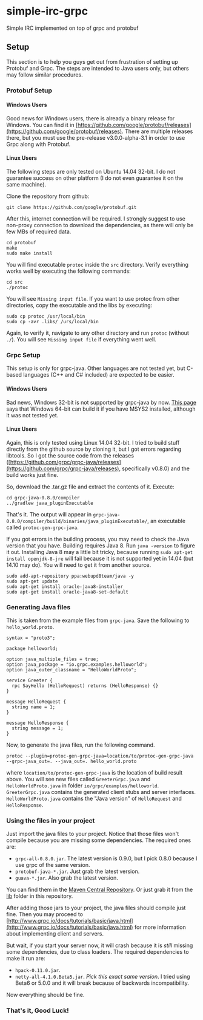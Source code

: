 # simple-irc-grpc

Simple IRC implemented on top of grpc and protobuf

## Setup

This section is to help you guys get out from frustration of setting up Protobuf and Grpc. The steps are intended to Java users only, but others may follow similar procedures.

### Protobuf Setup

#### Windows Users

Good news for Windows users, there is already a binary release for Windows. You can find it in [https://github.com/google/protobuf/releases](https://github.com/google/protobuf/releases). There are multiple releases there, but you must use the pre-release v3.0.0-alpha-3.1 in order to use Grpc along with Protobuf.

#### Linux Users

The following steps are only tested on Ubuntu 14.04 32-bit. I do not guarantee success on other platform (I do not even guarantee it on the same machine).

Clone the repository from github:

	git clone https://github.com/google/protobuf.git

After this, internet connection will be required. I strongly suggest to use non-proxy connection to download the dependencies, as there will only be few MBs of required data.

	cd protobuf
	make
	sudo make install

You will find executable `protoc` inside the `src` directory. Verify everything works well by executing the following commands:

	cd src
	./protoc

You will see `Missing input file`. If you want to use protoc from other directories, copy the executable and the libs by executing:

	sudo cp protoc /usr/local/bin
	sudo cp -avr .libs/ /urs/local/bin


Again, to verify it, navigate to any other directory and run `protoc` (without `./`). You will see `Missing input file` if everything went well.

### Grpc Setup

This setup is only for grpc-java. Other languages are not tested yet, but C-based languages (C++ and C# included) are expected to be easier.

#### Windows Users

Bad news, Windows 32-bit is not supported by grpc-java by now. [This page](https://github.com/grpc/grpc-java/tree/master/compiler) says that Windows 64-bit can build it if you have MSYS2 installed, although it was not tested yet.

#### Linux Users

Again, this is only tested using Linux 14.04 32-bit. I tried to build stuff directly from the github source by cloning it, but I got errors regarding libtools. So I got the source code from the releases ([https://github.com/grpc/grpc-java/releases](https://github.com/grpc/grpc-java/releases), specifically v0.8.0) and the build works just fine.

So, download the .tar.gz file and extract the contents of it. Execute:

	cd grpc-java-0.8.0/compiler
	../gradlew java_pluginExecutable

That's it. The output will appear in `grpc-java-0.8.0/compiler/build/binaries/java_pluginExecutable/`, an executable called `protoc-gen-grpc-java`.

If you got errors in the building process, you may need to check the Java version that you have. Building requires Java 8. Run `java -version` to figure it out. Installing Java 8 may a little bit tricky, because running `sudo apt-get install openjdk-8-jre` will fail because it is not supported yet in 14.04 (but 14.10 may do). You will need to get it from another source.

	sudo add-apt-repository ppa:webupd8team/java -y
	sudo apt-get update
	sudo apt-get install oracle-java8-installer
	sudo apt-get install oracle-java8-set-default

### Generating Java files

This is taken from the example files from `grpc-java`. Save the following to `hello_world.proto`.

	syntax = "proto3";

	package helloworld;

	option java_multiple_files = true;
	option java_package = "io.grpc.examples.helloworld";
	option java_outer_classname = "HelloWorldProto";

	service Greeter {
	  rpc SayHello (HelloRequest) returns (HelloResponse) {}
	}

	message HelloRequest {
	  string name = 1;
	}

	message HelloResponse {
	  string message = 1;
	}

Now, to generate the java files, run the following command.

	protoc --plugin=protoc-gen-grpc-java=location/to/protoc-gen-grpc-java --grpc-java_out=. --java_out=. hello_world.proto

where `location/to/protoc-gen-grpc-java` is the location of build result above. You will see new files called `GreeterGrpc.java` and `HelloWorldProto.java` in folder `io/grpc/examples/helloworld`. `GreeterGrpc.java` contains the generated client stubs and server interfaces. `HelloWorldProto.java` contains the "Java version" of `HelloRequest` and `HelloResponse`.

### Using the files in your project

Just import the java files to your project. Notice that those files won't compile because you are missing some dependencies. The required ones are:

- `grpc-all-0.8.0.jar`. The latest version is 0.9.0, but I pick 0.8.0 because I use grpc of the same version.
- `protobuf-java-*.jar`. Just grab the latest version.
- `guava-*.jar`. Also grab the latest version.

You can find them in the [Maven Central Repository](http://search.maven.org/). Or just grab it from the [lib](https://github.com/azaky/simple-irc-grpc/tree/master/lib) folder in this repository.

After adding those jars to your project, the java files should compile just fine. Then you may proceed to [http://www.grpc.io/docs/tutorials/basic/java.html](http://www.grpc.io/docs/tutorials/basic/java.html) for more information about implementing client and servers.

But wait, if you start your server now, it will crash because it is *still* missing some dependencies, due to class loaders. The required dependencies to make it run are:

- `hpack-0.11.0.jar`.
- `netty-all-4.1.0.Beta5.jar`. *Pick this exact same version*. I tried using Beta6 or 5.0.0 and it will break because of backwards incompatibility.

Now everything should be fine.

### That's it, Good Luck!
